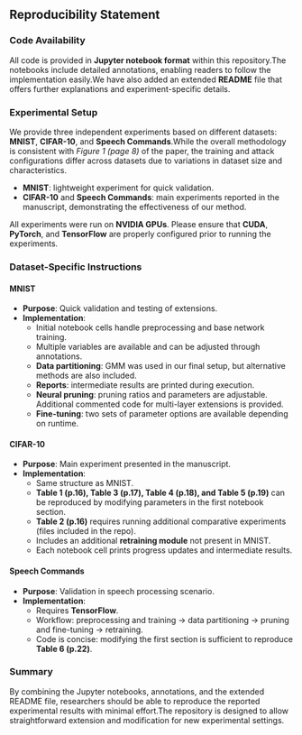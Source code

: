 ## Reproducibility Statement

### Code Availability
  All code is provided in **Jupyter notebook format** within this repository.The notebooks include detailed annotations, enabling readers to follow the implementation easily.We have also added an extended **README** file that offers further explanations and experiment-specific details.

### Experimental Setup
  We provide three independent experiments based on different datasets: **MNIST**, **CIFAR-10**, and **Speech Commands**.While the overall methodology is consistent with *Figure 1 (page 8)* of the paper, the training and attack configurations differ across datasets due to variations in dataset size and characteristics.  

- **MNIST**: lightweight experiment for quick validation.  
- **CIFAR-10** and **Speech Commands**: main experiments reported in the manuscript, demonstrating the effectiveness of our method.  

All experiments were run on **NVIDIA GPUs**. Please ensure that **CUDA**, **PyTorch**, and **TensorFlow** are properly configured prior to running the experiments.  

### Dataset-Specific Instructions

#### MNIST
- **Purpose**: Quick validation and testing of extensions.  
- **Implementation**:  
  - Initial notebook cells handle preprocessing and base network training.  
  - Multiple variables are available and can be adjusted through annotations.  
  - **Data partitioning**: GMM was used in our final setup, but alternative methods are also included.  
  - **Reports**: intermediate results are printed during execution.  
  - **Neural pruning**: pruning ratios and parameters are adjustable. Additional commented code for multi-layer extensions is provided.  
  - **Fine-tuning**: two sets of parameter options are available depending on runtime.  

#### CIFAR-10
- **Purpose**: Main experiment presented in the manuscript.  
- **Implementation**:  
  - Same structure as MNIST.  
  - **Table 1 (p.16), Table 3 (p.17), Table 4 (p.18), and Table 5 (p.19)** can be reproduced by modifying parameters in the first notebook section.  
  - **Table 2 (p.16)** requires running additional comparative experiments (files included in the repo).  
  - Includes an additional **retraining module** not present in MNIST.  
  - Each notebook cell prints progress updates and intermediate results.  

#### Speech Commands
- **Purpose**: Validation in speech processing scenario.  
- **Implementation**:  
  - Requires **TensorFlow**.  
  - Workflow: preprocessing and training → data partitioning → pruning and fine-tuning → retraining.  
  - Code is concise: modifying the first section is sufficient to reproduce **Table 6 (p.22)**.  

### Summary
  By combining the Jupyter notebooks, annotations, and the extended README file, researchers should be able to reproduce the reported experimental results with minimal effort.The repository is designed to allow straightforward extension and modification for new experimental settings.  
